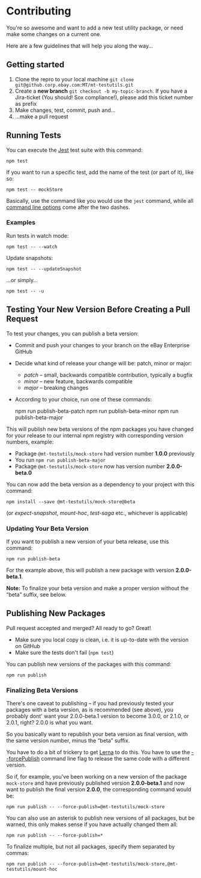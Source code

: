 # Contributing

You're so awesome and want to add a new test utility package, or need make some changes on a current one.

Here are a few guidelines that will help you along the way…

## Getting started

1. Clone the repro to your local machine `git clone git@github.corp.ebay.com:MT/mt-testutils.git`
2. Create a **new branch** `git checkout -b my-topic-branch`. If you have a Jira-ticket (You should! Sox compliance!),
   please add this ticket number as prefix
3. Make changes, test, commit, push and…
4. …make a pull request

## Running Tests

You can execute the [Jest](https://facebook.github.io/jest/) test suite with this command:

    npm test

If you want to run a specific test, add the name of the test (or part of it), like so:

    npm test -- mockStore

Basically, use the command like you would use the `jest` command, while all
[command line options](https://facebook.github.io/jest/docs/en/cli.html) come after the two dashes.

### Examples

Run tests in watch mode:

    npm test -- --watch

Update snapshots:

    npm test -- --updateSnapshot

…or simply…

    npm test -- -u

## Testing Your New Version Before Creating a Pull Request

To test your changes, you can publish a beta version:

* Commit and push your changes to your branch on the eBay Enterprise GitHub
* Decide what kind of release your change will be: patch, minor or major:
    * _patch_ – small, backwards compatible contribution, typically a bugfix
    * _minor_ – new feature, backwards compatible
    * _major_ – breaking changes
    
* According to your choice, run one of these commands:


    npm run publish-beta-patch
    npm run publish-beta-minor
    npm run publish-beta-major

This will publish new beta versions of the npm packages you have changed for your release to our internal npm
registry with corresponding version numbers, example:

* Package `@mt-testutils/mock-store` had version number **1.0.0** previously
* You run `npm run publish-beta-major`
* Package `@mt-testutils/mock-store` now has version number **2.0.0-beta.0**

You can now add the beta version as a dependency to your project with this command:

    npm install --save @mt-testutils/mock-store@beta

(or _expect-snapshot_, _mount-hoc_, _test-saga_ etc., whichever is applicable)

### Updating Your Beta Version

If you want to publish a new version of your beta release, use this command:

    npm run publish-beta

For the example above, this will publish a new package with version **2.0.0-beta.1**.

**Note:** To finalize your beta version and make a proper version without the “beta” suffix, see below.

## Publishing New Packages

Pull request accepted and merged? All ready to go? Great!

* Make sure you local copy is clean, i.e. it is up-to-date with the version on GitHub
* Make sure the tests don't fail (`npm test`)

You can publish new versions of the packages with this command:

    npm run publish

### Finalizing Beta Versions

There's one caveat to publishing – if you had previously tested your packages with a beta version, as is recommended (see above),
you probably dont' want your 2.0.0-beta.1 version to become 3.0.0, or 2.1.0, or 2.0.1, right? 2.0.0 is what you want.

So you basically want to republish your beta version as final version, with the same version number, minus the “beta” suffix.

You have to do a bit of trickery to get [Lerna](https://lernajs.io) to do this. You have to use the
[--forcePublish](https://github.com/lerna/lerna#--force-publish-packages) command line flag to release the same code 
with a different version.

So if, for example, you've been working on a new version of the package `mock-store` and have previously published
version **2.0.0-beta.1** and now want to publish the final version **2.0.0**, the corresponding command would be:

    npm run publish -- --force-publish=@mt-testutils/mock-store
    
You can also use an asterisk to publish new versions of all packages, but be warned, this only makes sense if you
have actually changed them all:

    npm run publish -- --force-publish=*
    
To finalize multiple, but not all packages, specify them separated by commas:

    npm run publish -- --force-publish=@mt-testutils/mock-store,@mt-testutils/mount-hoc

